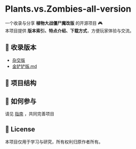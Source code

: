 # Plants.vs.Zombies-all-version

一个收录与分享 **植物大战僵尸魔改版** 的开源项目 🎮  
本项目提供 **版本索引、特点介绍、下载方式**，方便玩家体验与交流。  

## 📖 收录版本

- [杂交版](games/杂交版.md)
-  [金铲铲版.md](games\金铲铲版.md)

## 📂 项目结构



## 🚀 如何参与

请见 [指南](CONTRIBUTING.md) ，共同完善项目

## 📜 License

本项目仅用于学习与研究，所有权利归原作者所有。
